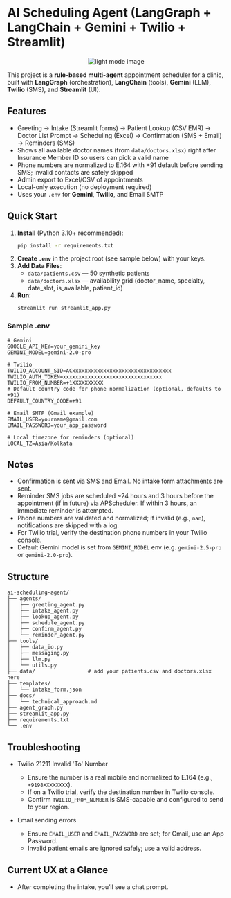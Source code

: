 # AI Scheduling Agent (LangGraph + LangChain + Gemini + Twilio + Streamlit)

<p align="center">
  <img src="https://raw.githubusercontent.com/051188-rk/ai-scheduling-agent/main/dd.drawio.png" alt="light mode image" />
</p>

This project is a **rule-based multi-agent** appointment scheduler for a clinic, built with **LangGraph** (orchestration), **LangChain** (tools), **Gemini** (LLM), **Twilio** (SMS), and **Streamlit** (UI).

## Features
- Greeting → Intake (Streamlit forms) → Patient Lookup (CSV EMR) → Doctor List Prompt → Scheduling (Excel) → Confirmation (SMS + Email) → Reminders (SMS)
- Shows all available doctor names (from `data/doctors.xlsx`) right after Insurance Member ID so users can pick a valid name
- Phone numbers are normalized to E.164 with +91 default before sending SMS; invalid contacts are safely skipped
- Admin export to Excel/CSV of appointments
- Local-only execution (no deployment required)
- Uses your `.env` for **Gemini**, **Twilio**, and Email SMTP

## Quick Start
1. **Install** (Python 3.10+ recommended):
   ```bash
   pip install -r requirements.txt
   ```
2. **Create `.env`** in the project root (see sample below) with your keys.
3. **Add Data Files**:
   - `data/patients.csv` — 50 synthetic patients
   - `data/doctors.xlsx` — availability grid (doctor_name, specialty, date_slot, is_available, patient_id)
4. **Run**:
   ```bash
   streamlit run streamlit_app.py
   ```

### Sample .env
```
# Gemini
GOOGLE_API_KEY=your_gemini_key
GEMINI_MODEL=gemini-2.0-pro

# Twilio
TWILIO_ACCOUNT_SID=ACxxxxxxxxxxxxxxxxxxxxxxxxxxxxxxxx
TWILIO_AUTH_TOKEN=xxxxxxxxxxxxxxxxxxxxxxxxxxxxxxxx
TWILIO_FROM_NUMBER=+1XXXXXXXXXX
# Default country code for phone normalization (optional, defaults to +91)
DEFAULT_COUNTRY_CODE=+91

# Email SMTP (Gmail example)
EMAIL_USER=yourname@gmail.com
EMAIL_PASSWORD=your_app_password

# Local timezone for reminders (optional)
LOCAL_TZ=Asia/Kolkata
```

## Notes
- Confirmation is sent via SMS and Email. No intake form attachments are sent.
- Reminder SMS jobs are scheduled ~24 hours and 3 hours before the appointment (if in future) via APScheduler. If within 3 hours, an immediate reminder is attempted.
- Phone numbers are validated and normalized; if invalid (e.g., `nan`), notifications are skipped with a log.
- For Twilio trial, verify the destination phone numbers in your Twilio console.
- Default Gemini model is set from `GEMINI_MODEL` env (e.g. `gemini-2.5-pro` or `gemini-2.0-pro`).

## Structure
```
ai-scheduling-agent/
├── agents/
│   ├── greeting_agent.py
│   ├── intake_agent.py
│   ├── lookup_agent.py
│   ├── schedule_agent.py
│   ├── confirm_agent.py
│   └── reminder_agent.py
├── tools/
│   ├── data_io.py
│   ├── messaging.py
│   ├── llm.py
│   └── utils.py
├── data/                 # add your patients.csv and doctors.xlsx here
├── templates/
│   └── intake_form.json
├── docs/
│   └── technical_approach.md
├── agent_graph.py
├── streamlit_app.py
├── requirements.txt
└── .env
```

## Troubleshooting
- Twilio 21211 Invalid 'To' Number
  - Ensure the number is a real mobile and normalized to E.164 (e.g., `+9198XXXXXXXX`).
  - If on a Twilio trial, verify the destination number in Twilio console.
  - Confirm `TWILIO_FROM_NUMBER` is SMS-capable and configured to send to your region.

- Email sending errors
  - Ensure `EMAIL_USER` and `EMAIL_PASSWORD` are set; for Gmail, use an App Password.
  - Invalid patient emails are ignored safely; use a valid address.

## Current UX at a Glance
- After completing the intake, you’ll see a chat prompt.
